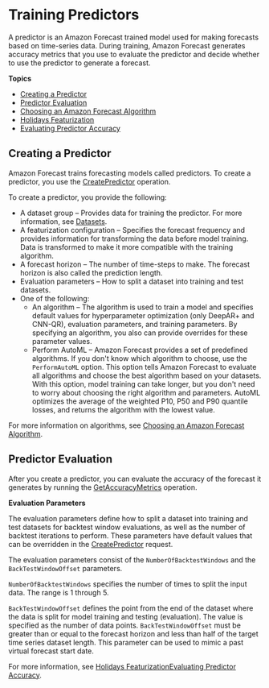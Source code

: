 # Training Predictors<a name="howitworks-predictor"></a>

A predictor is an Amazon Forecast trained model used for making forecasts based on time\-series data\. During training, Amazon Forecast generates accuracy metrics that you use to evaluate the predictor and decide whether to use the predictor to generate a forecast\.

**Topics**
+ [Creating a Predictor](#howitworks-predictor-intro)
+ [Predictor Evaluation](#howitworks-predictor-metrics)
+ [Choosing an Amazon Forecast Algorithm](aws-forecast-choosing-recipes.md)
+ [Holidays Featurization](holidays.md)
+ [Evaluating Predictor Accuracy](metrics.md)

## Creating a Predictor<a name="howitworks-predictor-intro"></a>

Amazon Forecast trains forecasting models called predictors\. To create a predictor, you use the [CreatePredictor](API_CreatePredictor.md) operation\.

To create a predictor, you provide the following:
+ A dataset group – Provides data for training the predictor\. For more information, see [Datasets](howitworks-datasets-groups.md#howitworks-dataset)\.
+ A featurization configuration – Specifies the forecast frequency and provides information for transforming the data before model training\. Data is transformed to make it more compatible with the training algorithm\. 
+ A forecast horizon – The number of time\-steps to make\. The forecast horizon is also called the prediction length\.
+ Evaluation parameters – How to split a dataset into training and test datasets\.
+ One of the following:
  + An algorithm – The algorithm is used to train a model and specifies default values for hyperparameter optimization \(only DeepAR\+ and CNN\-QR\), evaluation parameters, and training parameters\. By specifying an algorithm, you also can provide overrides for these parameter values\.
  + Perform AutoML – Amazon Forecast provides a set of predefined algorithms\. If you don't know which algorithm to choose, use the `PerformAutoML` option\. This option tells Amazon Forecast to evaluate all algorithms and choose the best algorithm based on your datasets\. With this option, model training can take longer, but you don't need to worry about choosing the right algorithm and parameters\. AutoML optimizes the average of the weighted P10, P50 and P90 quantile losses, and returns the algorithm with the lowest value\.

For more information on algorithms, see [Choosing an Amazon Forecast Algorithm](aws-forecast-choosing-recipes.md)\.

## Predictor Evaluation<a name="howitworks-predictor-metrics"></a>

After you create a predictor, you can evaluate the accuracy of the forecast it generates by running the [GetAccuracyMetrics](API_GetAccuracyMetrics.md) operation\.

**Evaluation Parameters**

The evaluation parameters define how to split a dataset into training and test datasets for backtest window evaluations, as well as the number of backtest iterations to perform\. These parameters have default values that can be overridden in the [CreatePredictor](API_CreatePredictor.md) request\.

The evaluation parameters consist of the `NumberOfBacktestWindows` and the `BackTestWindowOffset` parameters\.

`NumberOfBacktestWindows` specifies the number of times to split the input data\. The range is 1 through 5\.

`BackTestWindowOffset` defines the point from the end of the dataset where the data is split for model training and testing \(evaluation\)\. The value is specified as the number of data points\. `BackTestWindowOffset` must be greater than or equal to the forecast horizon and less than half of the target time series dataset length\. This parameter can be used to mimic a past virtual forecast start date\.

For more information, see [Holidays FeaturizationEvaluating Predictor Accuracy](metrics.md)\.